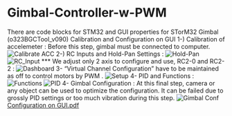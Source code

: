 # Gimbal-Controller-w-PWM
There are  code blocks for STM32 and GUI properties for STorM32 Gimbal (o323BGCTool_v090)
Calibration and Configuration on GUI 
1-) Calibration of accelemeter : 
Before this step, gimbal must be connected to computer.
![Calibrate ACC](https://github.com/haydardk/Gimbal-Controller-w-PWM/assets/134811972/06fae9c6-6741-4df6-9605-51f4bb7098dd)
2-) RC Inputs and Hold-Pan Settings :
![Hold-Pan ](https://github.com/haydardk/Gimbal-Controller-w-PWM/assets/134811972/dbe26b1a-6fdf-4b25-8290-66cab92398c7)
![RC_Input](https://github.com/haydardk/Gimbal-Controller-w-PWM/assets/134811972/f556b6f9-a472-4ee4-9969-3540529cfec9)
*** We adjust only 2 axis to configure and use, RC2-0 and RC2-2 :
![Dashboard](https://github.com/haydardk/Gimbal-Controller-w-PWM/assets/134811972/57ee2711-2ac2-4815-ad49-dec4af4c0412)
3- “Virtual Channel Configuration” have to be maintained as off to control motors by PWM .
![Setup](https://github.com/haydardk/Gimbal-Controller-w-PWM/assets/134811972/b5b29f81-7b48-4bff-9d3e-45aedd33af1f)
4- PID and Functions : 
![Functions](https://github.com/haydardk/Gimbal-Controller-w-PWM/assets/134811972/6f7b3b6b-9f43-4223-9e9c-1d27ca80fac3)
![PID](https://github.com/haydardk/Gimbal-Controller-w-PWM/assets/134811972/a29a609e-707b-41df-ba0b-06ce7ae6b6f1)
4- Gimbal Configuration : 
At this final step, camera or any object can be used to optimize the configuration. It can be failed due to grossly PID settings or too much vibration during this step. 
![Gimbal Conf](https://github.com/haydardk/Gimbal-Controller-w-PWM/assets/134811972/fa28da92-ce2c-4128-b133-cedeb2d08601)
[Configuration on GUI.pdf](https://github.com/haydardk/Gimbal-Controller-w-PWM/files/13515348/Configuration.on.GUI.pdf)
